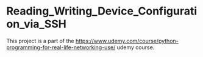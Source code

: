 # Reading_Writing_Device_Configuration_via_SSH

This project is a part of the https://www.udemy.com/course/python-programming-for-real-life-networking-use/ udemy course.

